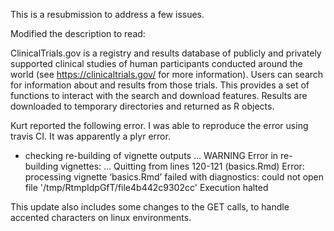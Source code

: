 This is a resubmission to address a few issues. 

Modified the description to read: 

ClinicalTrials.gov is a registry and results database of publicly
    and privately supported clinical studies of human participants conducted
    around the world (see <https://clinicaltrials.gov/> for more information). 
    Users can search for information about and results from
    those trials. This provides a set of functions to interact with the search
    and download features. Results are downloaded to temporary directories and
    returned as R objects.
    
Kurt reported the following error. I was able to reproduce the error using travis CI. It was apparently a plyr error. 

* checking re-building of vignette outputs ... WARNING
Error in re-building vignettes:
  ...
Quitting from lines 120-121 (basics.Rmd)
Error: processing vignette ‘basics.Rmd’ failed with diagnostics:
could not open file '/tmp/RtmpIdpGfT/file4b442c9302cc'
Execution halted


This update also includes some changes to the GET calls, to handle accented characters on linux environments. 
